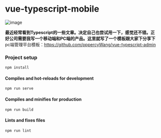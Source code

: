 # vue-typescript-mobile

![image](https://github.com/pppercyWang/vue-typescript-mobile/blob/master/public/img/20190708194751.png)

**最近经常看到Typescript的一些文章。决定自己也尝试用一下，感觉还不错。正好公司需要我写一个移动端和PC端的产品。这里就写了一个模板跟大家下分享下**
pc端管理平台模板：https://github.com/pppercyWang/vue-typescript-admin

### Project setup
```
npm install
```

#### Compiles and hot-reloads for development
```
npm run serve
```

#### Compiles and minifies for production
```
npm run build
```

#### Lints and fixes files
```
npm run lint
```

